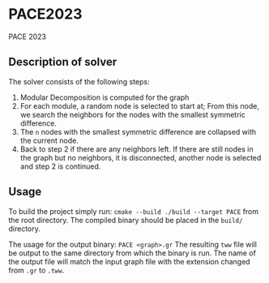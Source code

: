 # PACE2023
PACE 2023

## Description of solver
The solver consists of the following steps:
1. Modular Decomposition is computed for the graph
2. For each module, a random node is selected to start at; From this node, we search the neighbors for the nodes with the smallest symmetric difference.
3. The `n` nodes with the smallest symmetric difference are collapsed with the current node.
4. Back to step 2 if there are any neighbors left. If there are still nodes in the graph but no neighbors, it is disconnected, another node is selected and step 2 is continued. 

## Usage
To build the project simply run:
`cmake --build ./build --target PACE`
from the root directory. The compiled binary should be placed in the `build/` directory.

The usage for the output binary:
`PACE <graph>.gr`
The resulting `tww` file will be output to the same directory from which the binary is run. The name of the output file will match the input graph file with the extension changed from `.gr` to `.tww`.
